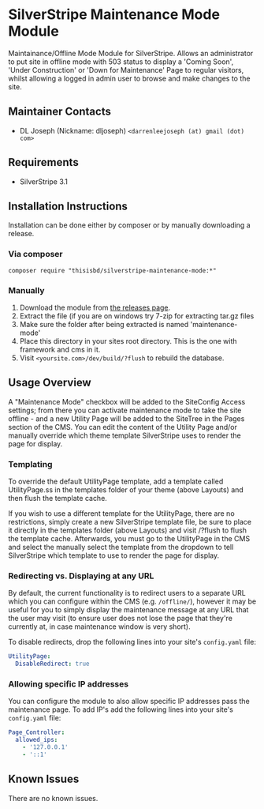 # SilverStripe Maintenance Mode Module
Maintainance/Offline Mode Module for SilverStripe.  Allows an
administrator to put site in offline mode with 503 status to display a
'Coming Soon', 'Under Construction' or 'Down for Maintenance' Page to
regular visitors, whilst allowing a logged in admin user to browse and
make changes to the site.


Maintainer Contacts
-------------------
*  DL Joseph (Nickname: dljoseph) `<darrenleejoseph (at) gmail (dot) com>`

Requirements
------------

* SilverStripe 3.1


Installation Instructions
-------------------------

Installation can be done either by composer or by manually downloading a release.

### Via composer

`composer require "thisisbd/silverstripe-maintenance-mode:*"`

### Manually

 1.  Download the module from [the releases page](https://github.com/thisisbd/silverstripe-maintenance-mode/releases).
 2.  Extract the file (if you are on windows try 7-zip for extracting tar.gz files
 3.  Make sure the folder after being extracted is named 'maintenance-mode'
 4.  Place this directory in your sites root directory. This is the one with framework and cms in it.
 5. Visit `<yoursite.com>/dev/build/?flush` to rebuild the database.


Usage Overview
--------------
A "Maintenance Mode" checkbox will be added to the SiteConfig Access settings;
from there you can activate maintenance mode to take the site offline - and a
new Utility Page will be added to the SiteTree in the Pages section of the CMS.
You can edit the content of the Utility Page and/or manually override which
theme template SilverStripe uses to render the page for display.


### Templating
To override the default UtilityPage template, add a template called
UtilityPage.ss in the templates folder of your theme (above Layouts) and then
flush the template cache.

If you wish to use a different template for the UtilityPage, there are no
restrictions, simply create a new SilverStripe template file, be sure to place
it directly in the templates folder (above Layouts) and visit <yoursite>/?flush
to flush the template cache.  Afterwards, you must go to the UtilityPage in the
CMS and select the manually select the template from the dropdown to tell
SilverStripe which template to use to render the page for display.

### Redirecting vs. Displaying at any URL

By default, the current functionality is to redirect users to a separate URL which you can configure within the CMS (e.g. `/offline/`), however it may be useful for you to simply display the maintenance message at any URL that the user may visit (to ensure user does not lose the page that they're currently at, in case maintenance window is very short).

To disable redirects, drop the following lines into your site's `config.yaml` file:

```yaml
UtilityPage:
  DisableRedirect: true
```

### Allowing specific IP addresses
You can configure the module to also allow specific IP addresses pass the maintenance page.
To add IP's add the following lines into your site's `config.yaml` file:

```yaml
Page_Controller:
  allowed_ips:
    - '127.0.0.1'
    - '::1'
```

Known Issues
------------
There are no known issues.
